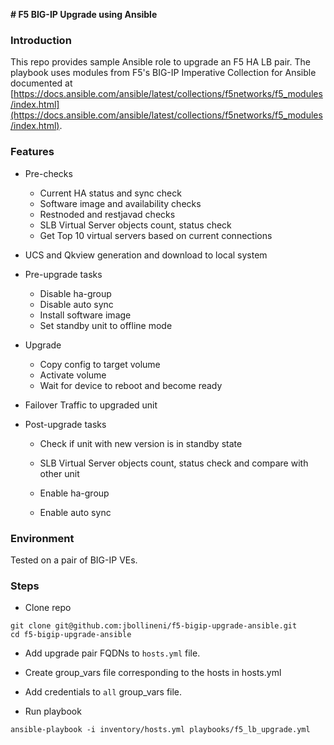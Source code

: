 **# F5 BIG-IP Upgrade using Ansible**

### Introduction

This repo provides sample Ansible role to upgrade an F5 HA LB pair. The playbook uses modules from F5's BIG-IP Imperative Collection for Ansible  documented at [https://docs.ansible.com/ansible/latest/collections/f5networks/f5_modules/index.html](https://docs.ansible.com/ansible/latest/collections/f5networks/f5_modules/index.html).

### Features

- Pre-checks

  - Current HA status and sync check
  - Software image and availability checks
  - Restnoded and restjavad checks
  - SLB Virtual Server objects count, status check
  - Get Top 10 virtual servers based on current connections

- UCS and Qkview generation and download to local system

- Pre-upgrade tasks

  - Disable ha-group
  - Disable auto sync
  - Install software image
  - Set standby unit to offline mode

- Upgrade

  - Copy config to target volume
  - Activate volume 
  - Wait for device to reboot and become ready

- Failover Traffic to upgraded unit

- Post-upgrade tasks

  - Check if unit with new version is in standby state

  - SLB Virtual Server objects count, status check and compare with other unit

  - Enable ha-group

  - Enable auto sync

    

### Environment

Tested on a pair of BIG-IP VEs.

### Steps

- Clone repo

```
git clone git@github.com:jbollineni/f5-bigip-upgrade-ansible.git
cd f5-bigip-upgrade-ansible
```

- Add upgrade pair FQDNs to `hosts.yml` file.

- Create group_vars file corresponding to the hosts in hosts.yml
- Add credentials to `all` group_vars file.

- Run playbook

```
ansible-playbook -i inventory/hosts.yml playbooks/f5_lb_upgrade.yml
```


